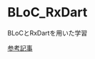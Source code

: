 # BLoC_RxDart
BLoCとRxDartを用いた学習

[参考記事](https://qiita.com/sensuikan1973/items/64f1a6235bd8ecaf9067#wordbloc)
